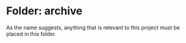# Folder: archive
As the name suggests, anything that is relevant to this project must be placed in this folder.